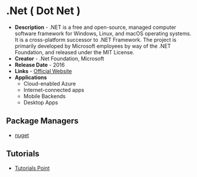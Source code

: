 # .Net ( Dot Net )
- **Description** - .NET is a free and open-source, managed computer software framework for Windows, Linux, and macOS operating systems. It is a cross-platform successor to .NET Framework. The project is primarily developed by Microsoft employees by way of the .NET Foundation, and released under the MIT License.
- **Creator** - .Net Foundation, Microsoft
- **Release Date** - 2016
- **Links** - [Official Website](https://docs.microsoft.com/en-us/dotnet/core/introduction)
- **Applications**
  * Cloud-enabled Azure
  * Internet-connected apps
  * Mobile Backends
  * Desktop Apps

## Package Managers
* [nuget](https://www.nuget.org/)

## Tutorials
* [Tutorials Point](https://www.tutorialspoint.com/dotnet_core/index.htm)